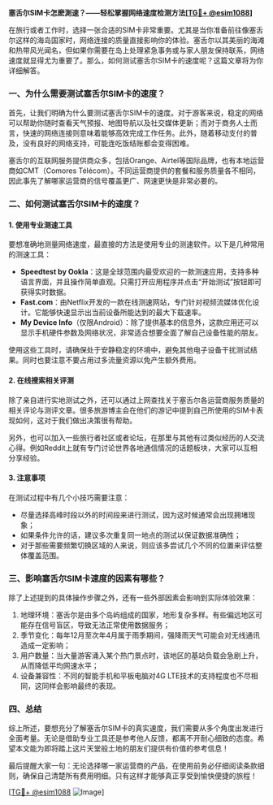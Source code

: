 **塞舌尔SIM卡怎麽測速？——轻松掌握网络速度检测方法[[TG💪+ @esim1088](https://t.me/s/esim1088)]**

在旅行或者工作时，选择一张合适的SIM卡非常重要。尤其是当你准备前往像塞舌尔这样的海岛国家时，网络连接的质量直接影响你的体验。塞舌尔以其美丽的海滩和热带风光闻名，但如果你需要在岛上处理紧急事务或与家人朋友保持联系，网络速度就显得尤为重要了。那么，如何测试塞舌尔SIM卡的速度呢？这篇文章将为你详细解答。

### 一、为什么需要测试塞舌尔SIM卡的速度？

首先，让我们明确为什么要测试塞舌尔SIM卡的速度。对于游客来说，稳定的网络可以帮助你随时查看天气预报、地图导航以及社交媒体更新；而对于商务人士而言，快速的网络连接则意味着能够高效完成工作任务。此外，随着移动支付的普及，没有良好的网络支持，可能连吃饭结账都会变得困难。

塞舌尔的互联网服务提供商众多，包括Orange、Airtel等国际品牌，也有本地运营商如CMT（Comores Télécom）。不同运营商提供的套餐和服务质量各不相同，因此事先了解哪家运营商的信号覆盖更广、网速更快是非常必要的。

### 二、如何测试塞舌尔SIM卡的速度？

#### 1. 使用专业测速工具

要想准确地测量网络速度，最直接的方法是使用专业的测速软件。以下是几种常用的测速工具：

- **Speedtest by Ookla**：这是全球范围内最受欢迎的一款测速应用，支持多种语言界面，并且操作简单直观。只需打开应用程序并点击“开始测试”按钮即可获得实时数据。
- **Fast.com**：由Netflix开发的一款在线测速网站，专门针对视频流媒体优化设计。它能够快速显示出当前设备所能达到的最大下载速率。
- **My Device Info**（仅限Android）：除了提供基本的信息外，这款应用还可以显示手机硬件参数及网络状况，非常适合想要全面了解自己设备性能的朋友。

使用这些工具时，请确保处于安静稳定的环境中，避免其他电子设备干扰测试结果。同时也要注意不要占用过多流量资源以免产生额外费用。

#### 2. 在线搜索相关评测

除了亲自进行实地测试之外，还可以通过上网查找关于塞舌尔各运营商服务质量的相关评论与测评文章。很多旅游博主会在他们的游记中提到自己所使用的SIM卡表现如何，这对于我们做出决策很有帮助。

另外，也可以加入一些旅行者社区或者论坛，在那里与其他有过类似经历的人交流心得。例如Reddit上就有专门讨论世界各地通信情况的话题板块，大家可以互相分享经验。

#### 3. 注意事项

在测试过程中有几个小技巧需要注意：

- 尽量选择高峰时段以外的时间段来进行测试，因为这时候通常会出现拥堵现象；
- 如果条件允许的话，建议多次重复同一地点的测试以保证数据准确性；
- 对于那些需要频繁切换区域的人来说，则应该多尝试几个不同的位置来评估整体覆盖范围。

### 三、影响塞舌尔SIM卡速度的因素有哪些？

除了上述提到的具体操作步骤之外，还有一些外部因素会影响到实际体验效果：

1. 地理环境：塞舌尔是由多个岛屿组成的国家，地形复杂多样。有些偏远地区可能存在信号盲区，导致无法正常使用数据服务；
2. 季节变化：每年12月至次年4月属于雨季期间，强降雨天气可能会对无线通讯造成一定影响；
3. 用户数量：当大量游客涌入某个热门景点时，该地区的基站负载会急剧上升，从而降低平均网速水平；
4. 设备兼容性：不同的智能手机和平板电脑对4G LTE技术的支持程度也不尽相同，这同样会影响最终的表现。

### 四、总结

综上所述，要想充分了解塞舌尔SIM卡的真实速度，我们需要从多个角度出发进行全面考量。无论是借助专业工具还是参考他人反馈，都离不开耐心细致的态度。希望本文能为即将踏上这片天堂般土地的朋友们提供有价值的参考信息！

最后提醒大家一句：无论选择哪一家运营商的产品，在使用前务必仔细阅读条款细则，确保自己清楚所有费用明细。只有这样才能够真正享受到愉快便捷的旅程！

[[TG💪+ @esim1088](https://t.me/s/esim1088) ![Image](https://i.postimg.cc/4NQfJmqS/Snipaste-2025-05-13-00-14-12.png)]